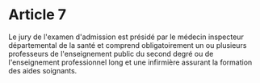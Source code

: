 # Article 7

Le jury de l'examen d'admission est présidé par le médecin inspecteur départemental de la santé et comprend obligatoirement un ou plusieurs professeurs de l'enseignement public du second degré ou de l'enseignement professionnel long et une infirmière assurant la formation des aides soignants.
